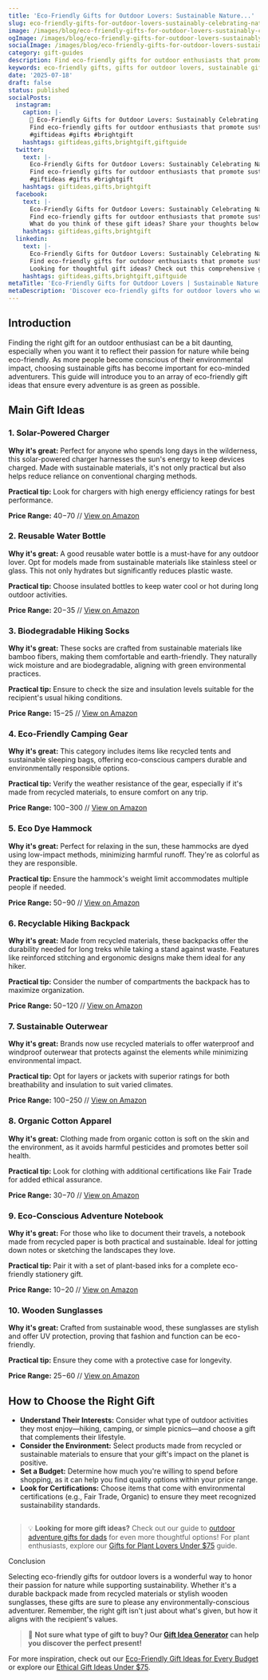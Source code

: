 ```yaml
---
title: 'Eco-Friendly Gifts for Outdoor Lovers: Sustainable Nature...'
slug: eco-friendly-gifts-for-outdoor-lovers-sustainably-celebrating-nature
image: /images/blog/eco-friendly-gifts-for-outdoor-lovers-sustainably-celebrating-nature/eco-friendly-gifts-for-outdoor-lovers-sustainably-celebrating-nature-banner.webp
ogImage: /images/blog/eco-friendly-gifts-for-outdoor-lovers-sustainably-celebrating-nature/eco-friendly-gifts-for-outdoor-lovers-sustainably-celebrating-nature-og.webp
socialImage: /images/blog/eco-friendly-gifts-for-outdoor-lovers-sustainably-celebrating-nature/eco-friendly-gifts-for-outdoor-lovers-sustainably-celebrating-nature-social.webp
category: gift-guides
description: Find eco-friendly gifts for outdoor enthusiasts that promote sustainability while enjoying nature.
keywords: eco-friendly gifts, gifts for outdoor lovers, sustainable gifts, nature gifts, outdoor gear
date: '2025-07-18'
draft: false
status: published
socialPosts:
  instagram:
    caption: |-
      🎁 Eco-Friendly Gifts for Outdoor Lovers: Sustainably Celebrating Nature
      Find eco-friendly gifts for outdoor enthusiasts that promote sustainability while enjoying nature.
      #giftideas #gifts #brightgift
    hashtags: giftideas,gifts,brightgift,giftguide
  twitter:
    text: |-
      Eco-Friendly Gifts for Outdoor Lovers: Sustainably Celebrating Nature
      Find eco-friendly gifts for outdoor enthusiasts that promote sustainability while enjoying nature.
      #giftideas #gifts #brightgift
    hashtags: giftideas,gifts,brightgift
  facebook:
    text: |-
      Eco-Friendly Gifts for Outdoor Lovers: Sustainably Celebrating Nature
      Find eco-friendly gifts for outdoor enthusiasts that promote sustainability while enjoying nature.
      What do you think of these gift ideas? Share your thoughts below! 👇
    hashtags: giftideas,gifts,brightgift
  linkedin:
    text: |-
      Eco-Friendly Gifts for Outdoor Lovers: Sustainably Celebrating Nature
      Find eco-friendly gifts for outdoor enthusiasts that promote sustainability while enjoying nature.
      Looking for thoughtful gift ideas? Check out this comprehensive guide for inspiration.
    hashtags: giftideas,gifts,brightgift,giftguide
metaTitle: 'Eco-Friendly Gifts for Outdoor Lovers | Sustainable Nature Ideas'
metaDescription: 'Discover eco-friendly gifts for outdoor lovers who want to celebrate nature sustainably. Find green gift ideas for hikers, campers, and nature enthusiasts.'
---
```


## Introduction

Finding the right gift for an outdoor enthusiast can be a bit daunting, especially when you want it to reflect their passion for nature while being eco-friendly. As more people become conscious of their environmental impact, choosing sustainable gifts has become important for eco-minded adventurers. This guide will introduce you to an array of eco-friendly gift ideas that ensure every adventure is as green as possible.

## Main Gift Ideas

### 1. Solar-Powered Charger

**Why it's great:** Perfect for anyone who spends long days in the wilderness, this solar-powered charger harnesses the sun's energy to keep devices charged. Made with sustainable materials, it's not only practical but also helps reduce reliance on conventional charging methods.

**Practical tip:** Look for chargers with high energy efficiency ratings for best performance.

**Price Range:** $40-$70 // [View on Amazon](https://www.amazon.com/s?k=solar+powered+charger&tag=bright-gift-20)

### 2. Reusable Water Bottle

**Why it's great:** A good reusable water bottle is a must-have for any outdoor lover. Opt for models made from sustainable materials like stainless steel or glass. This not only hydrates but significantly reduces plastic waste.

**Practical tip:** Choose insulated bottles to keep water cool or hot during long outdoor activities.

**Price Range:** $20-$35 // [View on Amazon](https://www.amazon.com/s?k=reusable+water+bottle&tag=bright-gift-20)

### 3. Biodegradable Hiking Socks

**Why it's great:** These socks are crafted from sustainable materials like bamboo fibers, making them comfortable and earth-friendly. They naturally wick moisture and are biodegradable, aligning with green environmental practices.

**Practical tip:** Ensure to check the size and insulation levels suitable for the recipient's usual hiking conditions.

**Price Range:** $15-$25 // [View on Amazon](https://www.amazon.com/s?k=biodegradable+hiking+socks&tag=bright-gift-20)

### 4. Eco-Friendly Camping Gear

**Why it's great:** This category includes items like recycled tents and sustainable sleeping bags, offering eco-conscious campers durable and environmentally responsible options.

**Practical tip:** Verify the weather resistance of the gear, especially if it's made from recycled materials, to ensure comfort on any trip.

**Price Range:** $100-$300 // [View on Amazon](https://www.amazon.com/s?k=eco-friendly+camping+gear&tag=bright-gift-20)

### 5. Eco Dye Hammock

**Why it's great:** Perfect for relaxing in the sun, these hammocks are dyed using low-impact methods, minimizing harmful runoff. They're as colorful as they are responsible.

**Practical tip:** Ensure the hammock's weight limit accommodates multiple people if needed.

**Price Range:** $50-$90 // [View on Amazon](https://www.amazon.com/s?k=eco+dye+hammock&tag=bright-gift-20)

### 6. Recyclable Hiking Backpack

**Why it's great:** Made from recycled materials, these backpacks offer the durability needed for long treks while taking a stand against waste. Features like reinforced stitching and ergonomic designs make them ideal for any hiker.

**Practical tip:** Consider the number of compartments the backpack has to maximize organization.

**Price Range:** $50-$120 // [View on Amazon](https://www.amazon.com/s?k=recyclable+hiking+backpack&tag=bright-gift-20)

### 7. Sustainable Outerwear

**Why it's great:** Brands now use recycled materials to offer waterproof and windproof outerwear that protects against the elements while minimizing environmental impact.

**Practical tip:** Opt for layers or jackets with superior ratings for both breathability and insulation to suit varied climates.

**Price Range:** $100-$250 // [View on Amazon](https://www.amazon.com/s?k=sustainable+outerwear&tag=bright-gift-20)

### 8. Organic Cotton Apparel

**Why it's great:** Clothing made from organic cotton is soft on the skin and the environment, as it avoids harmful pesticides and promotes better soil health.

**Practical tip:** Look for clothing with additional certifications like Fair Trade for added ethical assurance.

**Price Range:** $30-$70 // [View on Amazon](https://www.amazon.com/s?k=organic+cotton+apparel&tag=bright-gift-20)

### 9. Eco-Conscious Adventure Notebook

**Why it's great:** For those who like to document their travels, a notebook made from recycled paper is both practical and sustainable. Ideal for jotting down notes or sketching the landscapes they love.

**Practical tip:** Pair it with a set of plant-based inks for a complete eco-friendly stationery gift.

**Price Range:** $10-$20 // [View on Amazon](https://www.amazon.com/s?k=eco+adventure+notebook&tag=bright-gift-20)

### 10. Wooden Sunglasses

**Why it's great:** Crafted from sustainable wood, these sunglasses are stylish and offer UV protection, proving that fashion and function can be eco-friendly.

**Practical tip:** Ensure they come with a protective case for longevity.

**Price Range:** $25-$60 // [View on Amazon](https://www.amazon.com/s?k=wooden+sunglasses&tag=bright-gift-20)

## How to Choose the Right Gift

- **Understand Their Interests:** Consider what type of outdoor activities they most enjoy—hiking, camping, or simple picnics—and choose a gift that complements their lifestyle.
- **Consider the Environment:** Select products made from recycled or sustainable materials to ensure that your gift's impact on the planet is positive.
- **Set a Budget:** Determine how much you're willing to spend before shopping, as it can help you find quality options within your price range.
- **Look for Certifications:** Choose items that come with environmental certifications (e.g., Fair Trade, Organic) to ensure they meet recognized sustainability standards.

## 

> 💡 **Looking for more gift ideas?** Check out our guide to [outdoor adventure gifts for dads](/blog/best-gifts-for-dads-who-love-outdoor-adventures) for even more thoughtful options! For plant enthusiasts, explore our [Gifts for Plant Lovers Under $75](/blog/gifts-for-plant-lovers) guide.

Conclusion

Selecting eco-friendly gifts for outdoor lovers is a wonderful way to honor their passion for nature while supporting sustainability. Whether it's a durable backpack made from recycled materials or stylish wooden sunglasses, these gifts are sure to please any environmentally-conscious adventurer. Remember, the right gift isn't just about what's given, but how it aligns with the recipient's values.

> 🎯 **Not sure what type of gift to buy? Our [Gift Idea Generator](https://bright-gift.com) can help you discover the perfect present!**

For more inspiration, check out our [Eco-Friendly Gift Ideas for Every Budget](https://bright-gift.com/blog/eco-friendly-gift-ideas-for-every-budget) or explore our [Ethical Gift Ideas Under $75](https://bright-gift.com/blog/20-ethical-gift-ideas-for-eco-conscious-loved-ones-under-75).